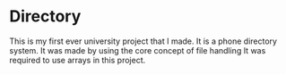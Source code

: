 # Directory
This is my first ever university project that I made.
It is a phone directory system. It was made by using the core concept of file handling
It was required to use arrays in this project.

